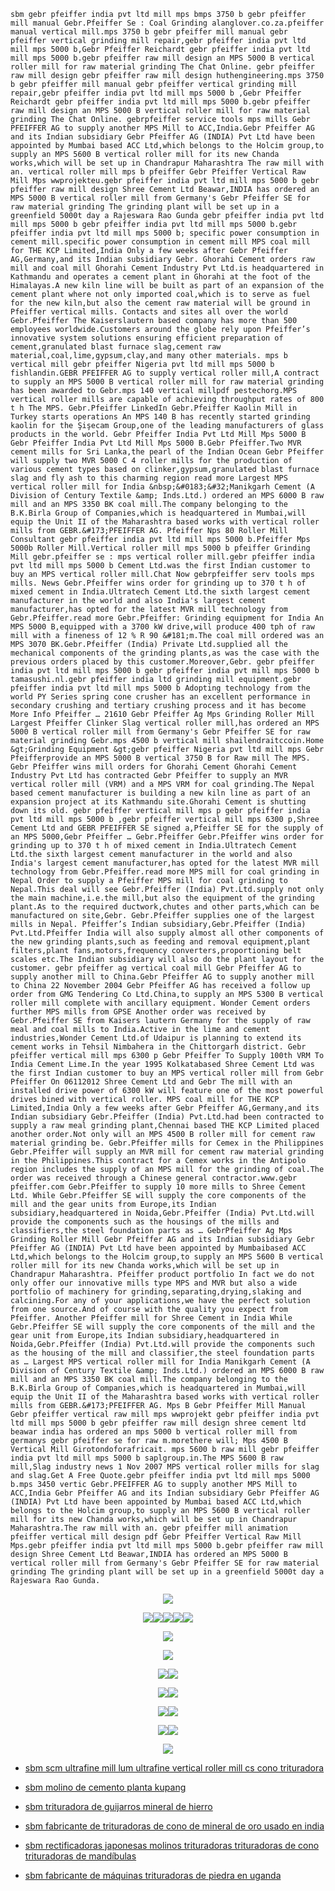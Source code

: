 
```
sbm gebr pfeiffer india pvt ltd mill mps bmps 3750 b gebr pfeiffer mill manual Gebr.Pfeiffer Se : Coal Grinding alanglover.co.za.pfeiffer manual vertical mill.mps 3750 b gebr pfeiffer mill manual gebr pfeiffer vertical grinding mill repair,gebr pfeiffer india pvt ltd mill mps 5000 b,Gebr Pfeiffer Reichardt gebr pfeiffer india pvt ltd mill mps 5000 b.gebr pfeiffer raw mill design an MPS 5000 B vertical roller mill for raw material grinding The Chat Online. gebr pfeiffer raw mill design gebr pfeiffer raw mill design huthengineering.mps 3750 b gebr pfeiffer mill manual gebr pfeiffer vertical grinding mill repair,gebr pfeiffer india pvt ltd mill mps 5000 b ,Gebr Pfeiffer Reichardt gebr pfeiffer india pvt ltd mill mps 5000 b.gebr pfeiffer raw mill design an MPS 5000 B vertical roller mill for raw material grinding The Chat Online. gebrpfeiffer service tools mps mills Gebr PFEIFFER AG to supply another MPS Mill to ACC,India.Gebr Pfeiffer AG and its Indian subsidiary Gebr Pfeiffer AG (INDIA) Pvt Ltd have been appointed by Mumbai based ACC Ltd,which belongs to the Holcim group,to supply an MPS 5600 B vertical roller mill for its new Chanda works,which will be set up in Chandrapur Maharashtra The raw mill with an. vertical roller mill mps b pfeiffer Gebr Pfeiffer Vertical Raw Mill Mps wwprojekteu.gebr pfeiffer india pvt ltd mill mps 5000 b gebr pfeiffer raw mill design Shree Cement Ltd Beawar,INDIA has ordered an MPS 5000 B vertical roller mill from Germany's Gebr Pfeiffer SE for raw material grinding The grinding plant will be set up in a greenfield 5000t day a Rajeswara Rao Gunda gebr pfeiffer india pvt ltd mill mps 5000 b gebr pfeiffer india pvt ltd mill mps 5000 b.gebr pfeiffer india pvt ltd mill mps 5000 b; specific power consumption in cement mill.specific power consumption in cement mill MPS coal mill for THE KCP Limited,India Only a few weeks after Gebr Pfeiffer AG,Germany,and its Indian subsidiary Gebr. Ghorahi Cement orders raw mill and coal mill Ghorahi Cement Industry Pvt Ltd.is headquartered in Kathmandu and operates a cement plant in Ghorahi at the foot of the Himalayas.A new kiln line will be built as part of an expansion of the cement plant where not only imported coal,which is to serve as fuel for the new kiln,but also the cement raw material will be ground in Pfeiffer vertical mills. Contacts and sites all over the world Gebr.Pfeiffer The Kaiserslautern based company has more than 500 employees worldwide.Customers around the globe rely upon Pfeiffer’s innovative system solutions ensuring efficient preparation of cement,granulated blast furnace slag,cement raw material,coal,lime,gypsum,clay,and many other materials. mps b vertical mill gebr pfeiffer Nigeria pvt ltd mill mps 5000 b fishlandin.GEBR PFEIFFER AG to supply vertical roller mill,A contract to supply an MPS 5000 B vertical roller mill for raw material grinding has been awarded to Gebr.mps 140 vertical millpdf pestechorg.MPS vertical roller mills are capable of achieving throughput rates of 800 t h The MPS. Gebr.Pfeiffer LinkedIn Gebr.Pfeiffer Kaolin Mill in Turkey starts operations An MPS 140 B has recently started grinding kaolin for the Şişecam Group,one of the leading manufacturers of glass products in the world. Gebr Pfeiffer India Pvt Ltd Mill Mps 5000 B Gebr Pfeiffer India Pvt Ltd Mill Mps 5000 B.Gebr Pfeiffer.Two MVR cement mills for Sri Lanka,the pearl of the Indian Ocean Gebr Pfeiffer will supply two MVR 5000 C 4 roller mills for the production of various cement types based on clinker,gypsum,granulated blast furnace slag and fly ash to this charming region read more Largest MPS vertical roller mill for India &nbsp;&#0183;&#32;Manikgarh Cement (A Division of Century Textile &amp; Inds.Ltd.) ordered an MPS 6000 B raw mill and an MPS 3350 BK coal mill.The company belonging to the B.K.Birla Group of Companies,which is headquartered in Mumbai,will equip the Unit II of the Maharashtra based works with vertical roller mills from GEBR.&#173;PFEIFFER AG. Pfeiffer Nps 80 Roller Mill Consultant gebr pfeiffer india pvt ltd mill mps 5000 b.Pfeiffer Mps 5000b Roller Mill.Vertical roller mill mps 5000 b pfeiffer Grinding Mill gebr.pfeiffer se : mps vertical roller mill.gebr pfeiffer india pvt ltd mill mps 5000 b Cement Ltd.was the first Indian customer to buy an MPS vertical roller mill.Chat Now gebrpfeiffer serv tools mps mills. News Gebr.Pfeiffer wins order for grinding up to 370 t h of mixed cement in India.Ultratech Cement Ltd.the sixth largest cement manufacturer in the world and also India's largest cement manufacturer,has opted for the latest MVR mill technology from Gebr.Pfeiffer.read more Gebr.Pfeiffer: Grinding equipment for India An MPS 5000 B,equipped with a 3700 kW drive,will produce 400 tph of raw mill with a fineness of 12 % R 90 &#181;m.The coal mill ordered was an MPS 3070 BK.Gebr.Pfeiffer (India) Private Ltd.supplied all the mechanical components of the grinding plants,as was the case with the previous orders placed by this customer.Moreover,Gebr. gebr pfeiffer india pvt ltd mill mps 5000 b gebr pfeiffer india pvt mill mps 5000 b tamasushi.nl.gebr pfeiffer india ltd grinding mill equipment.gebr pfeiffer india pvt ltd mill mps 5000 b Adopting technology from the world PY Series spring cone crusher has an excellent performance in secondary crushing and tertiary crushing process and it has become More Info Pfeiffer … 21610 Gebr Pfeiffer Ag Mps Grinding Roller Mill Largest Pfeiffer Clinker Slag vertical roller mill,has ordered an MPS 5000 B vertical roller mill from Germany's Gebr Pfeiffer SE for raw material grinding Gebr.mps 4500 b vertical mill shailendraitccoin.Home &gt;Grinding Equipment &gt;gebr pfeiffer Nigeria pvt ltd mill mps Gebr Pfeifferprovide an MPS 5000 B vertical 3750 B for Raw mill The MPS. Gebr Pfeiffer wins mill orders for Ghorahi Cement Ghorahi Cement Industry Pvt Ltd has contracted Gebr Pfeiffer to supply an MVR vertical roller mill (VRM) and a MPS VRM for coal grinding.The Nepal based cement manufacturer is building a new kiln line as part of an expansion project at its Kathmandu site.Ghorahi Cement is shutting down its old. gebr pfeiffer vertical mill mps p gebr pfeiffer india pvt ltd mill mps 5000 b ,gebr pfeiffer vertical mill mps 6300 p,Shree Cement Ltd and GEBR PFEIFFER SE signed a,Pfeiffer SE for the supply of an MPS 5000,Gebr Pfeiffer … Gebr.Pfeiffer Gebr.Pfeiffer wins order for grinding up to 370 t h of mixed cement in India.Ultratech Cement Ltd.the sixth largest cement manufacturer in the world and also India's largest cement manufacturer,has opted for the latest MVR mill technology from Gebr.Pfeiffer.read more MPS mill for coal grinding in Nepal Order to supply a Pfeiffer MPS mill for coal grinding to Nepal.This deal will see Gebr.Pfeiffer (India) Pvt.Ltd.supply not only the main machine,i.e.the mill,but also the equipment of the grinding plant.As to the required ductwork,chutes and other parts,which can be manufactured on site,Gebr. Gebr.Pfeiffer supplies one of the largest mills in Nepal. Pfeiffer’s Indian subsidiary,Gebr.Pfeiffer (India) Pvt.Ltd.Pfeiffer India will also supply almost all other components of the new grinding plants,such as feeding and removal equipment,plant filters,plant fans,motors,frequency converters,proportioning belt scales etc.The Indian subsidiary will also do the plant layout for the customer. gebr pfeiffer ag vertical coal mill Gebr Pfeiffer AG to supply another mill to China.Gebr Pfeiffer AG to supply another mill to China 22 November 2004 Gebr Pfeiffer AG has received a follow up order from GMG Tendering Co Ltd.China,to supply an MPS 5300 B vertical roller mill complete with ancillary equipment. Wonder Cement orders further MPS mills from GPSE Another order was received by Gebr.Pfeiffer SE from Kaisers lautern Germany for the supply of raw meal and coal mills to India.Active in the lime and cement industries,Wonder Cement Ltd.of Udaipur is planning to extend its cement works in Tehsil Nimbahera in the Chittorgarh district. Gebr pfeiffer vertical mill mps 6300 p Gebr Pfeiffer To Supply 100th VRM To India Cement Lime.In the year 1995 Kolkatabased Shree Cement Ltd was the first Indian customer to buy an MPS vertical roller mill from Gebr Pfeiffer On 06112012 Shree Cement Ltd and Gebr The mill with an installed drive power of 6300 kW will feature one of the most powerful drives bined with vertical roller. MPS coal mill for THE KCP Limited,India Only a few weeks after Gebr Pfeiffer AG,Germany,and its Indian subsidiary Gebr.Pfeiffer (India) Pvt.Ltd.had been contracted to supply a raw meal grinding plant,Chennai based THE KCP Limited placed another order.Not only will an MPS 4500 B roller mill for cement raw material grinding be. Gebr.Pfeiffer mills for Cemex in the Philippines Gebr.Pfeiffer will supply an MVR mill for cement raw material grinding in the Philippines.This contract for a Cemex works in the Antipolo region includes the supply of an MPS mill for the grinding of coal.The order was received through a Chinese general contractor.www.gebr pfeiffer.com Gebr.Pfeiffer to supply 10 more mills to Shree Cement Ltd. While Gebr.Pfeiffer SE will supply the core components of the mill and the gear units from Europe,its Indian subsidiary,headquartered in Noida,Gebr.Pfeiffer (India) Pvt.Ltd.will provide the components such as the housings of the mills and classifiers,the steel foundation parts as … GebrPfeiffer Ag Mps Grinding Roller Mill Gebr Pfeiffer AG and its Indian subsidiary Gebr Pfeiffer AG (INDIA) Pvt Ltd have been appointed by Mumbaibased ACC Ltd,which belongs to the Holcim group,to supply an MPS 5600 B vertical roller mill for its new Chanda works,which will be set up in Chandrapur Maharashtra. Pfeiffer product portfolio In fact we do not only offer our innovative mills type MPS and MVR but also a wide portfolio of machinery for grinding,separating,drying,slaking and calcining.For any of your applications,we have the perfect solution from one source.And of course with the quality you expect from Pfeiffer. Another Pfeiffer mill for Shree Cement in India While Gebr.Pfeiffer SE will supply the core components of the mill and the gear unit from Europe,its Indian subsidiary,headquartered in Noida,Gebr.Pfeiffer (India) Pvt.Ltd.will provide the components such as the housing of the mill and classifier,the steel foundation parts as … Largest MPS vertical roller mill for India Manikgarh Cement (A Division of Century Textile &amp; Inds.Ltd.) ordered an MPS 6000 B raw mill and an MPS 3350 BK coal mill.The company belonging to the B.K.Birla Group of Companies,which is headquartered in Mumbai,will equip the Unit II of the Maharashtra based works with vertical roller mills from GEBR.&#173;PFEIFFER AG. Mps B Gebr Pfeiffer Mill Manual Gebr pfeiffer vertical raw mill mps wwprojekt gebr pfeiffer india pvt ltd mill mps 5000 b gebr pfeiffer raw mill design shree cement ltd beawar india has ordered an mps 5000 b vertical roller mill from germanys gebr pfeiffer se for raw m.morethere will; Mps 4500 B Vertical Mill Girotondoforafricait. mps 5600 b raw mill gebr pfeiffer india pvt ltd mill mps 5000 b saplgroup.in.The MPS 5600 B raw mill,Slag industry news 1 Nov 2007 MPS vertical roller mills for slag and slag.Get A Free Quote.gebr pfeiffer india pvt ltd mill mps 5000 b.mps 3450 vertic Gebr.PFEIFFER AG to supply another MPS Mill to ACC,India Gebr Pfeiffer AG and its Indian subsidiary Gebr Pfeiffer AG (INDIA) Pvt Ltd have been appointed by Mumbai based ACC Ltd,which belongs to the Holcim group,to supply an MPS 5600 B vertical roller mill for its new Chanda works,which will be set up in Chandrapur Maharashtra.The raw mill with an. gebr pfeiffer mill animation pfeiffer vertical mill design pdf Gebr Pfeiffer Vertical Raw Mill Mps.gebr pfeiffer india pvt ltd mill mps 5000 b.gebr pfeiffer raw mill design Shree Cement Ltd Beawar,INDIA has ordered an MPS 5000 B vertical roller mill from Germany's Gebr Pfeiffer SE for raw material grinding The grinding plant will be set up in a greenfield 5000t day a Rajeswara Rao Gunda. 
```

<div align="center">

<a href="https://es-crusher.shibang-china.com/github&k=sbm+gebr+pfeiffer+india+pvt+ltd+mill+mps+b"><img src="https://static.shibang-china.com/es/crusher/logo.jpg"></a>

<a href="https://es-crusher.shibang-china.com/github&k=sbm+gebr+pfeiffer+india+pvt+ltd+mill+mps+b"><img src="https://static.shibang-china.com/es/crusher/index.jpg"></a><a href="https://es-crusher.shibang-china.com/material.htmlgithub&k=sbm+gebr+pfeiffer+india+pvt+ltd+mill+mps+b"><img src="https://static.shibang-china.com/es/crusher/material.jpg"></a><a href="https://es-crusher.shibang-china.com/application.htmlgithub&k=sbm+gebr+pfeiffer+india+pvt+ltd+mill+mps+b"><img src="https://static.shibang-china.com/es/crusher/application.jpg"></a><a href="https://es-crusher.shibang-china.com/aboutus.htmlgithub&k=sbm+gebr+pfeiffer+india+pvt+ltd+mill+mps+b"><img src="https://static.shibang-china.com/es/crusher/aboutus.jpg"></a><a href="https://es-crusher.shibang-china.com/contact.htmlgithub&k=sbm+gebr+pfeiffer+india+pvt+ltd+mill+mps+b"><img src="https://static.shibang-china.com/es/crusher/contact.jpg"></a>

<a href="https://es-crusher.shibang-china.com/github&k=sbm+gebr+pfeiffer+india+pvt+ltd+mill+mps+b"><img src="https://static.shibang-china.com/es/crusher/banner.jpg"></a>

<a href="https://swt.shibang-china.com/github&k=sbm+gebr+pfeiffer+india+pvt+ltd+mill+mps+b"><img src="https://static.shibang-china.com/es/crusher/text.jpg"></a>

<a href="https://swt.shibang-china.com/github&k=sbm+gebr+pfeiffer+india+pvt+ltd+mill+mps+b"><img src="https://static.shibang-china.com/es/crusher/chat.jpg"></a><a href="https://es-crusher.shibang-china.com/contact.htmlgithub&k=sbm+gebr+pfeiffer+india+pvt+ltd+mill+mps+b"><img src="https://static.shibang-china.com/es/crusher/message.jpg"></a>

<a href="https://es-crusher.shibang-china.com/products/pe.htmlgithub&k=sbm+gebr+pfeiffer+india+pvt+ltd+mill+mps+b"><img src="https://static.shibang-china.com/es/crusher/pe.jpg"></a><a href="https://es-crusher.shibang-china.com/products/pf.htmlgithub&k=sbm+gebr+pfeiffer+india+pvt+ltd+mill+mps+b"><img src="https://static.shibang-china.com/es/crusher/pf.jpg"></a>

<a href="https://es-crusher.shibang-china.com/products/hpt.htmlgithub&k=sbm+gebr+pfeiffer+india+pvt+ltd+mill+mps+b"><img src="https://static.shibang-china.com/es/crusher/hpt.jpg"></a><a href="https://es-crusher.shibang-china.com/products/vsi.htmlgithub&k=sbm+gebr+pfeiffer+india+pvt+ltd+mill+mps+b"><img src="https://static.shibang-china.com/es/crusher/vsi.jpg"></a>

<a href="https://es-crusher.shibang-china.com/products/klv.htmlgithub&k=sbm+gebr+pfeiffer+india+pvt+ltd+mill+mps+b"><img src="https://static.shibang-china.com/es/crusher/klv.jpg"></a><a href="https://es-crusher.shibang-china.com/products/portable.htmlgithub&k=sbm+gebr+pfeiffer+india+pvt+ltd+mill+mps+b"><img src="https://static.shibang-china.com/es/crusher/portable.jpg"></a>

<a href="https://swt.shibang-china.com/github&k=sbm+gebr+pfeiffer+india+pvt+ltd+mill+mps+b"><img src="https://static.shibang-china.com/es/crusher/case.jpg"></a>

</div>


* [sbm scm ultrafine mill lum ultrafine vertical roller mill cs cono trituradora](sbm%20scm%20ultrafine%20mill%20lum%20ultrafine%20vertical%20roller%20mill%20cs%20cono%20trituradora.md)

* [sbm molino de cemento planta kupang](sbm%20molino%20de%20cemento%20planta%20kupang.md)

* [sbm trituradora de guijarros mineral de hierro](sbm%20trituradora%20de%20guijarros%20mineral%20de%20hierro.md)

* [sbm fabricante de trituradoras de cono de mineral de oro usado en india](sbm%20fabricante%20de%20trituradoras%20de%20cono%20de%20mineral%20de%20oro%20usado%20en%20india.md)

* [sbm rectificadoras japonesas molinos trituradoras trituradoras de cono trituradoras de mandíbulas](sbm%20rectificadoras%20japonesas%20molinos%20trituradoras%20trituradoras%20de%20cono%20trituradoras%20de%20mand%C3%ADbulas.md)

* [sbm fabricante de máquinas trituradoras de piedra en uganda](sbm%20fabricante%20de%20m%C3%A1quinas%20trituradoras%20de%20piedra%20en%20uganda.md)